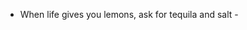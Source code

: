 
 - When life gives you lemons, ask for tequila and salt -

<!---
indranilroy99/indranilroy99 is a ✨ special ✨ repository because its `README.md` (this file) appears on your GitHub profile.
You can click the Preview link to take a look at your changes.
--->
